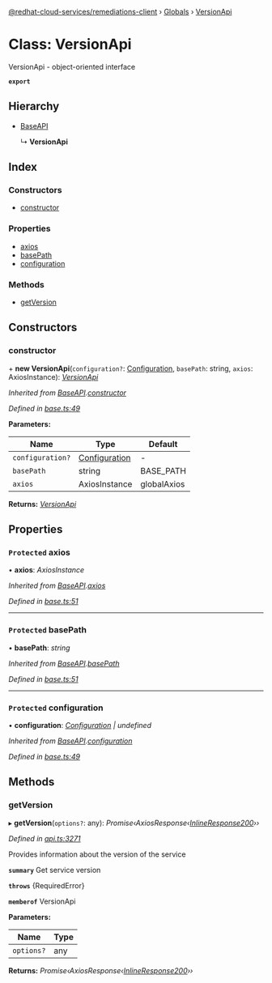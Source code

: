 [@redhat-cloud-services/remediations-client](../README.md) › [Globals](../globals.md) › [VersionApi](versionapi.md)

# Class: VersionApi

VersionApi - object-oriented interface

**`export`** 

## Hierarchy

* [BaseAPI](baseapi.md)

  ↳ **VersionApi**

## Index

### Constructors

* [constructor](versionapi.md#constructor)

### Properties

* [axios](versionapi.md#protected-axios)
* [basePath](versionapi.md#protected-basepath)
* [configuration](versionapi.md#protected-configuration)

### Methods

* [getVersion](versionapi.md#getversion)

## Constructors

###  constructor

\+ **new VersionApi**(`configuration?`: [Configuration](configuration.md), `basePath`: string, `axios`: AxiosInstance): *[VersionApi](versionapi.md)*

*Inherited from [BaseAPI](baseapi.md).[constructor](baseapi.md#constructor)*

*Defined in [base.ts:49](https://github.com/RedHatInsights/javascript-clients/blob/master/packages/remediations/base.ts#L49)*

**Parameters:**

Name | Type | Default |
------ | ------ | ------ |
`configuration?` | [Configuration](configuration.md) | - |
`basePath` | string | BASE_PATH |
`axios` | AxiosInstance | globalAxios |

**Returns:** *[VersionApi](versionapi.md)*

## Properties

### `Protected` axios

• **axios**: *AxiosInstance*

*Inherited from [BaseAPI](baseapi.md).[axios](baseapi.md#protected-axios)*

*Defined in [base.ts:51](https://github.com/RedHatInsights/javascript-clients/blob/master/packages/remediations/base.ts#L51)*

___

### `Protected` basePath

• **basePath**: *string*

*Inherited from [BaseAPI](baseapi.md).[basePath](baseapi.md#protected-basepath)*

*Defined in [base.ts:51](https://github.com/RedHatInsights/javascript-clients/blob/master/packages/remediations/base.ts#L51)*

___

### `Protected` configuration

• **configuration**: *[Configuration](configuration.md) | undefined*

*Inherited from [BaseAPI](baseapi.md).[configuration](baseapi.md#protected-configuration)*

*Defined in [base.ts:49](https://github.com/RedHatInsights/javascript-clients/blob/master/packages/remediations/base.ts#L49)*

## Methods

###  getVersion

▸ **getVersion**(`options?`: any): *Promise‹AxiosResponse‹[InlineResponse200](../interfaces/inlineresponse200.md)››*

*Defined in [api.ts:3271](https://github.com/RedHatInsights/javascript-clients/blob/master/packages/remediations/api.ts#L3271)*

Provides information about the version of the service

**`summary`** Get service version

**`throws`** {RequiredError}

**`memberof`** VersionApi

**Parameters:**

Name | Type |
------ | ------ |
`options?` | any |

**Returns:** *Promise‹AxiosResponse‹[InlineResponse200](../interfaces/inlineresponse200.md)››*
